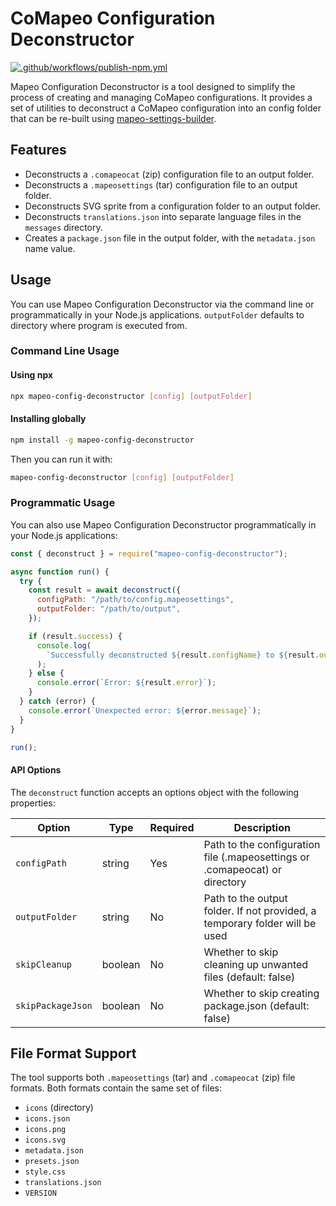 # CoMapeo Configuration Deconstructor

[![.github/workflows/publish-npm.yml](https://github.com/digidem/mapeo-config-deconstructor/actions/workflows/publish-npm.yml/badge.svg?branch=main)](https://github.com/digidem/mapeo-config-deconstructor/actions/workflows/publish-npm.yml)

Mapeo Configuration Deconstructor is a tool designed to simplify the process of creating and managing CoMapeo configurations. It provides a set of utilities to deconstruct a CoMapeo configuration into an config folder that can be re-built using [mapeo-settings-builder](https://github.com/digidem/mapeo-settings-builder).

## Features

- Deconstructs a `.comapeocat` (zip) configuration file to an output folder.
- Deconstructs a `.mapeosettings` (tar) configuration file to an output folder.
- Deconstructs SVG sprite from a configuration folder to an output folder.
- Deconstructs `translations.json` into separate language files in the `messages` directory.
- Creates a `package.json` file in the output folder, with the `metadata.json` name value.

## Usage

You can use Mapeo Configuration Deconstructor via the command line or programmatically in your Node.js applications.
`outputFolder` defaults to directory where program is executed from.

### Command Line Usage

#### Using npx

```bash
npx mapeo-config-deconstructor [config] [outputFolder]
```

#### Installing globally

```bash
npm install -g mapeo-config-deconstructor
```

Then you can run it with:

```bash
mapeo-config-deconstructor [config] [outputFolder]
```

### Programmatic Usage

You can also use Mapeo Configuration Deconstructor programmatically in your Node.js applications:

```javascript
const { deconstruct } = require("mapeo-config-deconstructor");

async function run() {
  try {
    const result = await deconstruct({
      configPath: "/path/to/config.mapeosettings",
      outputFolder: "/path/to/output",
    });

    if (result.success) {
      console.log(
        `Successfully deconstructed ${result.configName} to ${result.outputFolder}`,
      );
    } else {
      console.error(`Error: ${result.error}`);
    }
  } catch (error) {
    console.error(`Unexpected error: ${error.message}`);
  }
}

run();
```

#### API Options

The `deconstruct` function accepts an options object with the following properties:

| Option            | Type    | Required | Description                                                                 |
| ----------------- | ------- | -------- | --------------------------------------------------------------------------- |
| `configPath`      | string  | Yes      | Path to the configuration file (.mapeosettings or .comapeocat) or directory |
| `outputFolder`    | string  | No       | Path to the output folder. If not provided, a temporary folder will be used |
| `skipCleanup`     | boolean | No       | Whether to skip cleaning up unwanted files (default: false)                 |
| `skipPackageJson` | boolean | No       | Whether to skip creating package.json (default: false)                      |

## File Format Support

The tool supports both `.mapeosettings` (tar) and `.comapeocat` (zip) file formats. Both formats contain the same set of files:

- `icons` (directory)
- `icons.json`
- `icons.png`
- `icons.svg`
- `metadata.json`
- `presets.json`
- `style.css`
- `translations.json`
- `VERSION`
